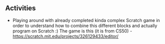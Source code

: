## Activities
- Playing around with already completed kinda complex Scratch game in order to understand how to combine this different blocks and actually program on Scratch :) The game is this (it is from CS50) - https://scratch.mit.edu/projects/326129433/editor/
